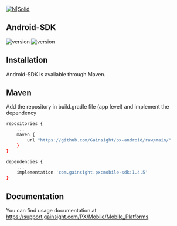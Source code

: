 [![N|Solid](https://app-dev.aptrinsic.com/home/gainsight-px-logo.svg)](https://app.aptrinsic.com)

## Android-SDK

![version](https://img.shields.io/badge/version-1.4.4-green.svg) ![version](https://img.shields.io/badge/version-1.4.5-green.svg)

## Installation
Android-SDK is available through Maven.

## Maven
Add the repository in build.gradle file (app level) and implement the dependency

```sh
repositories {
    ...
    maven {
        url "https://github.com/Gainsight/px-android/raw/main/"
    }
}

dependencies {
    ...
    implementation 'com.gainsight.px:mobile-sdk:1.4.5'
}
```

## Documentation

You can find usage documentation at https://support.gainsight.com/PX/Mobile/Mobile_Platforms.

